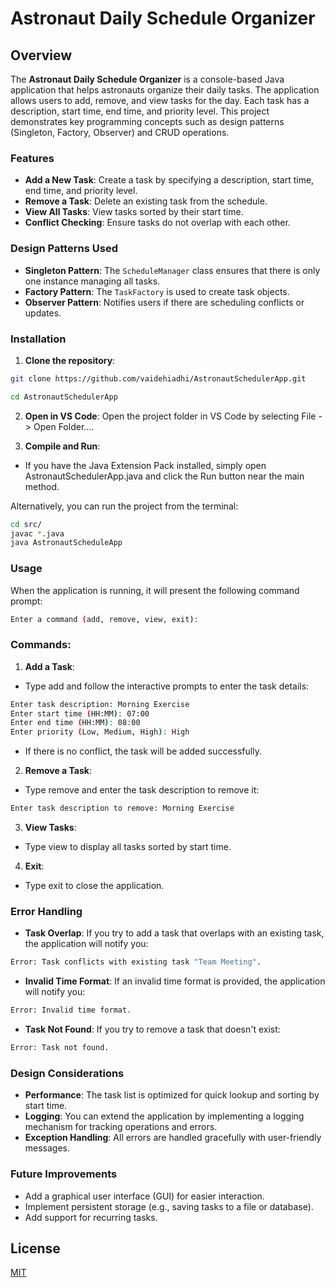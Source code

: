 # Astronaut Daily Schedule Organizer

## Overview

The **Astronaut Daily Schedule Organizer** is a console-based Java application that helps astronauts organize their daily tasks. The application allows users to add, remove, and view tasks for the day. Each task has a description, start time, end time, and priority level. This project demonstrates key programming concepts such as design patterns (Singleton, Factory, Observer) and CRUD operations.

### Features

- **Add a New Task**: Create a task by specifying a description, start time, end time, and priority level.
- **Remove a Task**: Delete an existing task from the schedule.
- **View All Tasks**: View tasks sorted by their start time.
- **Conflict Checking**: Ensure tasks do not overlap with each other.

### Design Patterns Used

- **Singleton Pattern**: The `ScheduleManager` class ensures that there is only one instance managing all tasks.
- **Factory Pattern**: The `TaskFactory` is used to create task objects.
- **Observer Pattern**: Notifies users if there are scheduling conflicts or updates.


### Installation
1. **Clone the repository**:
```bash
git clone https://github.com/vaidehiadhi/AstronautSchedulerApp.git

cd AstronautSchedulerApp
```
2. **Open in VS Code**: Open the project folder in VS Code by selecting File -> Open Folder....

3. **Compile and Run**:

- If you have the Java Extension Pack installed, simply open AstronautSchedulerApp.java and click the Run button near the main method.

Alternatively, you can run the project from the terminal:

```bash
cd src/
javac *.java
java AstronautScheduleApp
```
### Usage
When the application is running, it will present the following command prompt:

```bash
Enter a command (add, remove, view, exit): 
```
### Commands:
1. **Add a Task**:

- Type add and follow the interactive prompts to enter the task details:
```bash
Enter task description: Morning Exercise
Enter start time (HH:MM): 07:00
Enter end time (HH:MM): 08:00
Enter priority (Low, Medium, High): High
```
- If there is no conflict, the task will be added successfully.

2. **Remove a Task**:

- Type remove and enter the task description to remove it:
```bash
Enter task description to remove: Morning Exercise
```
3. **View Tasks**:

- Type view to display all tasks sorted by start time.
4. **Exit**:

- Type exit to close the application.

### Error Handling
- **Task Overlap**: If you try to add a task that overlaps with an existing task, the application will notify you:

```bash
Error: Task conflicts with existing task "Team Meeting".
````
- **Invalid Time Format**: If an invalid time format is provided, the application will notify you:
```bash
Error: Invalid time format.
```
- **Task Not Found**: If you try to remove a task that doesn't exist:

```bash
Error: Task not found.
````

### Design Considerations
- **Performance**: The task list is optimized for quick lookup and sorting by start time.
- **Logging**: You can extend the application by implementing a logging mechanism for tracking operations and errors.
- **Exception Handling**: All errors are handled gracefully with user-friendly messages.

### Future Improvements
- Add a graphical user interface (GUI) for easier interaction.
- Implement persistent storage (e.g., saving tasks to a file or database).
- Add support for recurring tasks.

## License

[MIT](https://choosealicense.com/licenses/mit/)
